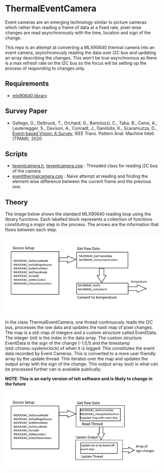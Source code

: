 # ThermalEventCamera

Event cameras are an emerging technology similar to picture cameras which rather than reading a frame of data at a fixed rate, pixel-wise changes are read asynchronously with the time, location and sign of the change.

This repo is an attempt at converting a MLX90640 thermal camera into an event camera, asynchronously reading the data over I2C bus and updating an array describing the changes. This won't be true asynchronous as there is a max refresh rate on the I2C bus so the focus will be setting up the process of responding to changes only.

## Requirements
 - [mlx90640 library](https://github.com/pimoroni/mlx90640-library)

## Survey Paper
 - Gallego, G., Delbruck, T., Orchard, G., Bartolozzi, C., Taba, B., Censi, A., Leutenegger, S., Davison, A., Conradt, J., Daniilidis, K., Scaramuzza, D.,
[Event-based Vision: A Survey](http://rpg.ifi.uzh.ch/docs/EventVisionSurvey.pdf),
IEEE Trans. Pattern Anal. Machine Intell. (TPAMI), 2020

## Scripts
 - [teventcamera.h](Scripts/teventcamera.h), [teventcamera.cpp](Scripts.teventcamera.cpp) : Threaded class for reading i2C bus of the camera
 - [eventthermalcamera.cpp](Scripts/eventthermalcamera.cpp) : Naive attempt at reading and finding the element wise difference between the current frame and the previous one.
 
## Theory
The image below shows the standard MLX90640 reading loop using the library functions. Each labelled block represents a collection of functions constituting a major step in the process. The arrows are the information that flows between each step.
 
![](pics/mlx90640-basic-read-loop.png)

In the class ThermalEventCamera, one thread continuously reads the I2C bus, processes the raw data and updates the hash map of pixel changes. The map is a std::map of integers and a custom structure called EventData. The integer (int) is the index in the data array. The custom structure EventData is the sign of the change (-1,0,1) and the timestamp (std::chrono::systemclock) of when it is logged. This constitutes the event data recorded by Event Cameras. This is converted to a more user friendly array by the update thread. This iterates over the map and updates the output array with the sign of the change. This output array (out) is what can be processed further can is available publically.

**NOTE: This is an early version of teh software and is likely to change in the future**

![](pics/lib-read-update-loop.png)
